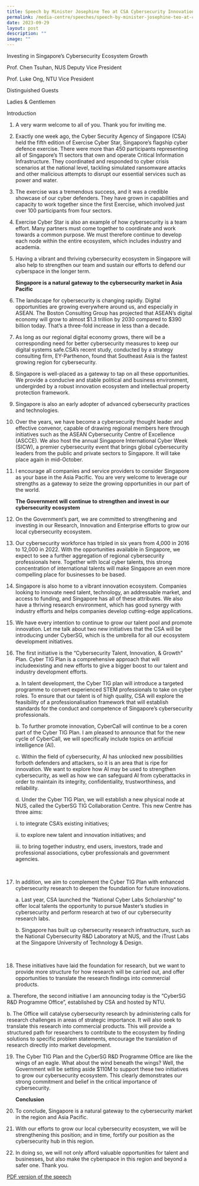 ```yaml
---
title: Speech by Minister Josephine Teo at CSA Cybersecurity Innovation Day
permalink: /media-centre/speeches/speech-by-minister-josephine-teo-at-csa-cybersecurity-innovation-day/
date: 2023-09-29
layout: post
description: ""
image: ""
---
```

Investing in Singapore’s Cybersecurity Ecosystem Growth

Prof. Chen Tsuhan, NUS Deputy Vice President

Prof. Luke Ong, NTU Vice President

Distinguished Guests

Ladies &amp; Gentlemen

Introduction

1.  A very warm welcome to all of you. Thank you for inviting me.

2. Exactly one week ago, the Cyber Security Agency of Singapore (CSA) held the fifth edition of Exercise Cyber Star, Singapore’s flagship cyber defence exercise. There were more than 450 participants representing all of Singapore’s 11 sectors that own and operate Critical Information Infrastructure. They coordinated and responded to cyber crisis scenarios at the national level, tackling simulated ransomware attacks   and other malicious attempts to disrupt our essential services such as power and water.

3. The exercise was a tremendous success, and it was a credible showcase of our cyber defenders. They have grown in capabilities and capacity to work together since the first Exercise, which involved just over 100 participants from four sectors.

4. Exercise Cyber Star is also an example of how cybersecurity is a team effort. Many partners must come together to coordinate and work towards a common purpose. We must therefore continue to develop each node within the entire ecosystem, which includes industry and academia.

5. Having a vibrant and thriving cybersecurity ecosystem in Singapore will also help to strengthen our team and sustain our efforts to defend our cyberspace in the longer term.

    **Singapore is a natural gateway to the cybersecurity market in Asia Pacific**
			 
6. The landscape for cybersecurity is changing rapidly. Digital opportunities are growing everywhere around us, and especially in ASEAN. The Boston Consulting Group has projected that ASEAN’s digital economy will grow to almost $1.3 trillion by 2030 compared to $390 billion today. That’s a three-fold increase in less than a decade.

7. As long as our regional digital economy grows, there will be a corresponding need for better cybersecurity measures to keep our digital systems safe.CSA’s recent study, conducted by a strategy consulting firm, EY-Parthenon, found that Southeast Asia is the fastest growing region for cybersecurity.

8. Singapore is well-placed as a gateway to tap on all these opportunities. We provide a conducive and stable political and business environment, undergirded by a robust innovation ecosystem and intellectual property protection framework.

9. Singapore is also an early adopter of advanced cybersecurity practices and technologies.

10. Over the years, we have become a cybersecurity thought leader and effective convenor, capable of drawing regional members here through initiatives such as the ASEAN Cybersecurity Centre of Excellence (ASCCE). We also host the annual Singapore International Cyber Week (SICW), a premier cybersecurity event that brings global cybersecurity leaders from the public and private sectors to Singapore. It will take place again in mid-October.

11. I encourage all companies and service providers to consider Singapore as your base in the Asia Pacific. You are very welcome to leverage our strengths as a gateway to seize the growing opportunities in our part of the world.

    **The Government will continue to strengthen and invest in our cybersecurity ecosystem**

12. On the Government’s part, we are committed to strengthening and investing in our Research, Innovation and Enterprise efforts to grow our local cybersecurity ecosystem.

13. Our cybersecurity workforce has tripled in six years from 4,000 in 2016 to 12,000 in 2022. With the opportunities available in Singapore, we expect to see a further aggregation of regional cybersecurity professionals here. Together with local cyber talents, this strong concentration of international talents will make Singapore an even more compelling place for businesses to be based.

14. Singapore is also home to a vibrant innovation ecosystem. Companies looking to innovate need talent, technology, an addressable market, and access to funding, and Singapore has all of these attributes. We also have a thriving research environment, which has good synergy with industry efforts and helps companies develop cutting-edge applications.

15. We have every intention to continue to grow our talent pool and promote innovation. Let me talk about two new initiatives that the CSA will be introducing under CyberSG, which is the umbrella for all our ecosystem development initiatives.

16. The first initiative is the “Cybersecurity Talent, Innovation, &amp;
Growth” Plan. Cyber TIG Plan is a comprehensive approach that will includeexisting and new efforts to give a bigger boost to our talent and industry development efforts.

    a. In talent development, the Cyber TIG plan will introduce a  targeted programme to convert experienced STEM professionals to take on cyber roles. To ensure that our talent is of high quality, CSA will explore the feasibility of a professionalisation framework that will establish standards for the conduct and competence of Singapore’s cybersecurity professionals.

    b. To further promote innovation, CyberCall will continue to be a coren part of the Cyber TIG Plan. I am pleased to announce that for the new cycle of CyberCall, we will specifically include topics on artificial intelligence (AI).

    c. Within the field of cybersecurity, AI has unlocked new possibilities forboth defenders and attackers, so it is an area that is ripe for innovation. We want to explore how AI may be used to strengthen cybersecurity, as well as how we can safeguard AI from cyberattacks in order to maintain its integrity, confidentiality, trustworthiness, and reliability.

    d. Under the Cyber TIG Plan, we will establish a new physical node at NUS, called the CyberSG TIG Collaboration Centre. This new Centre has three aims:
		
    i. to integrate CSA’s existing initiatives;
		
    ii. to explore new talent and innovation initiatives; and
		
    iii. to bring together industry, end users, investors, trade and professional associations, cyber professionals and government agencies.
<br>

17. In addition, we aim to complement the Cyber TIG Plan with enhanced cybersecurity research to deepen the foundation for future innovations.

    a. Last year, CSA launched the “National Cyber Labs Scholarship” to offer local talents the opportunity to pursue Master’s studies in cybersecurity and perform research at two of our cybersecurity research labs.

    b. Singapore has built up cybersecurity research infrastructure, such as the National Cybersecurity R&amp;D Laboratory at NUS, and the iTrust Labs at the Singapore University of Technology &amp; Design.
<br>

18. These initiatives have laid the foundation for research, but we want to provide more structure for how research will be carried out, and offer opportunities to translate the research findings into commercial products.

a. Therefore, the second initiative I am announcing today is the “CyberSG R&amp;D Programme Office”, established by
CSA and hosted by NTU.

b. The Office will catalyse cybersecurity research by administering
calls for research challenges in areas of strategic importance. It will
also seek to translate this research into commercial products. This
will provide a structured path for researchers to contribute to the
ecosystem by finding solutions to specific problem statements,
encourage the translation of research directly into market
development.

19. The Cyber TIG Plan and the CyberSG R&amp;D Programme Office are like the wings of an eagle. What about the wind beneath the wings? Well, the Government will be setting aside $110M to support these two initiatives to grow our cybersecurity ecosystem. This clearly demonstrates our strong commitment and belief in the critical importance of cybersecurity.

      **Conclusion** 

20. To conclude, Singapore is a natural gateway to the cybersecurity market in the region and Asia Pacific.

21. With our efforts to grow our local cybersecurity ecosystem, we will be strengthening this position; and in time, fortify our position as the cybersecurity hub in this region.

22. In doing so, we will not only afford valuable opportunities for talent and businesses, but also make the cyberspace in this region and beyond a safer one. Thank you.

[PDF version of the speech](/files/Speeches%202023/speech%20by%20minister%20at%20cybersecurity%20innovation%20day%20(002).pdf)